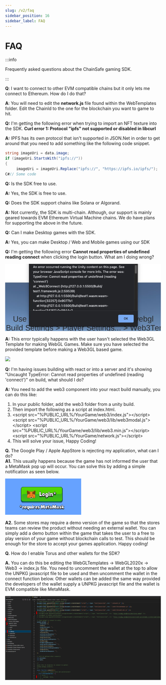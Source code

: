 ```yaml
---
slug: /v2/faq
sidebar_position: 16
sidebar_label: FAQ
---
```



# FAQ

:::info

Frequently asked questions about the ChainSafe gaming SDK.

:::

**Q**: I want to connect to other EVM compatible chains but it only lets me connect to Ethereum. How do I do that?

**A**: You will need to edit the **network.js** file found within the WebTemplates folder. Edit the ChainId to the one for the blockchain you want to game to hit.

**Q:** I'm getting the following error when trying to import an NFT texture into the SDK. **Curl error 1: Protocol "ipfs" not supported or disabled in libcurl**

**A:** IPFS has its own protocol that isn't supported in JSON.Net in order to get around that you need to add something like the following code snippet.

```csharp
string imageUri = data.image;
if (imageUri.StartsWith("ipfs://"))
{
     imageUri = imageUri.Replace("ipfs://", "https://ipfs.io/ipfs/");
C#// Some code
```

**Q:** Is the SDK free to use.&#x20;

**A:** Yes, the SDK is free to use.

**Q:** Does the SDK support chains like Solana or Algorand.

**A:** Not currently, the SDK is multi-chain. Although, our support is mainly geared towards EVM Ethereum Virtual Machine chains. We do have plans for supporting the above in the future.

**Q:** Can I make Desktop games with the SDK.

**A:** Yes, you can make Desktop / Web and Mobile games using our SDK

**Q:** I'm getting the following error **Cannot read properties of undefined reading connect** when clicking the login button. What am I doing wrong?

![](v2Assets/image0.jpg)

**A:** This error typically happens with the user hasn't selected the Web3GL Template for making WebGL Games. Make sure you have selected the provided template before making a Web3GL based game.

![](v2Assets/webgl\_template.png)

**Q:** I'm having issues building with react or into a server and it's showing "Uncaught TypeError: Cannot read properties of undefined (reading 'connect')" on build, what should I do?

**A:**  You need to add the web3 component into your react build manually, you can do this like:

1. &#x20;In your public folder, add the web3 folder from a unity build.
2. Then import the following as a script at index.html.
3. \<script src="%PUBLIC\_URL%/YourGame/web3/index.js">\</script> \<script src="%PUBLIC\_URL%/YourGame/web3/lib/web3modal.js">\</script> \<script src="%PUBLIC\_URL%/YourGame/web3/lib/web3.min.js">\</script> \<script src="%PUBLIC\_URL%/YourGame/network.js">\</script>
4. This will solve your issue, Happy Coding!

**Q.** The Google Play / Apple AppStore is rejecting my application, what can I do?\
**A1.** This usually happens because the game has not informed the user that a MetaMask pop up will occur. You can solve this by adding a simple notification as seen below.

![](v2Assets/reqMetamask.png)

**A2.** Some stores may require a demo version of the game so that the stores teams can review the product without needing an external wallet. You can simply add a demo button within the game that takes the user to a free to play version of your game without blockchain calls to test. This should be enough for the store to accept your games application. Happy coding!

**Q.** How do I enable Torus and other wallets for the SDK?

**A.** You can do this be editing the WebGLTemplates -> WebGL2020x -> Web3 -> index.js file. You need to uncomment the wallet at the top to allow the UNPKG javascript file to be used and then uncomment the wallet in the connect function below. Other wallets can be added the same way provided the developers of the wallet supply a UNPKG javascript file and the wallet is EVM compatible like MetaMask.

![](v2Assets/EnablingAlternateWallets.png)
